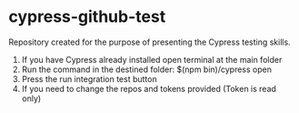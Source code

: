 # cypress-github-test

Repository created for the purpose of presenting the Cypress testing skills.

1. If you have Cypress already installed open terminal at the main folder
2. Run the command in the destined folder: $(npm bin)/cypress open
3. Press the run integration test button
4. If you need to change the repos and tokens provided (Token is read only)
